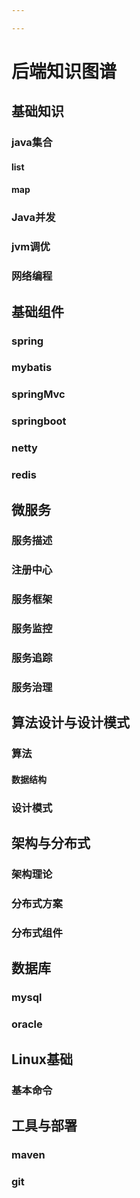```yaml
---

---
```


# 后端知识图谱



## 基础知识

### java集合

#### list

#### map


### Java并发


### jvm调优


### 网络编程


## 基础组件

### spring

### mybatis

### springMvc

### springboot

### netty

### redis

## 微服务

### 服务描述
### 注册中心  
### 服务框架
### 服务监控
### 服务追踪
### 服务治理



## 算法设计与设计模式

### 算法
#### 数据结构

### 设计模式


## 架构与分布式

### 架构理论
### 分布式方案
### 分布式组件

## 数据库

### mysql
### oracle

## Linux基础

### 基本命令


## 工具与部署

### maven
### git